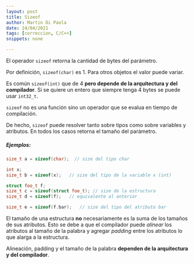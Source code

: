 ```yaml
---
layout: post
title: Sizeof
author: Martin Di Paola
date: 24/04/2021
tags: [correccion, C/C++]
snippets: none

---
```


El operador `sizeof` retorna la cantidad de bytes del parámetro.

Por definición, `sizeof(char)` es 1. Para otros objetos el valor puede
variar.

Es común `sizeof(int)` que de 4 **pero depende de la arquitectura y del
compilador**. Si se quiere un entero que siempre tenga 4 bytes se puede
usar `int32_t`.

`sizeof` no es una función sino un operador que se evalua en tiempo de
compilación.

De hecho, `sizeof` puede resolver tanto sobre tipos como sobre variables
y atributos. En todos los casos retorna el tamaño del parámetro.

##### Ejemplos:

```cpp
size_t a = sizeof(char);  // size del tipo char

int x;
size_t b = sizeof(x);   // size del tipo de la variable x (int)

struct foo_t f;
size_t c = sizeof(struct foo_t); // size de la estructura
size_t d = sizeof(f);   // equivalente al anterior

size_t e = sizeof(f.bar);   // size del tipo del atributo bar
```

El tamaño de una estructura **no** necesariamente es la suma de los
tamaños de sus atributos. Esto se debe a que el compilador puede
*alinear* los atributos al tamaño de la palabra y agregar *padding*
entre los atributos lo que alarga a la estructura.

Alineación, padding y el tamaño de la palabra **dependen de la
arquitectura y del compilador**.


